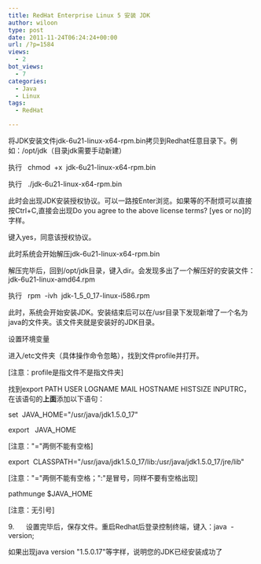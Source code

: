 ```yaml
---
title: RedHat Enterprise Linux 5 安装 JDK
author: wiloon
type: post
date: 2011-11-24T06:24:24+00:00
url: /?p=1584
views:
  - 2
bot_views:
  - 7
categories:
  - Java
  - Linux
tags:
  - RedHat

---
```

将JDK安装文件jdk-6u21-linux-x64-rpm.bin拷贝到Redhat任意目录下。例如：/opt/jdk（目录jdk需要手动新建）

执行   chmod  +x  jdk-6u21-linux-x64-rpm.bin

执行   ./jdk-6u21-linux-x64-rpm.bin

此时会出现JDK安装授权协议。可以一路按Enter浏览。如果等的不耐烦可以直接按Ctrl+C,直接会出现Do you agree to the above license terms? [yes or no]的字样。

键入yes，同意该授权协议。

此时系统会开始解压jdk-6u21-linux-x64-rpm.bin

解压完毕后，回到/opt/jdk目录，键入dir。会发现多出了一个解压好的安装文件：jdk-6u21-linux-amd64.rpm

执行   rpm  -ivh  jdk-1\_5\_0_17-linux-i586.rpm

此时，系统会开始安装JDK。安装结束后可以在/usr目录下发现新增了一个名为java的文件夹。该文件夹就是安装好的JDK目录。

设置环境变量

进入/etc文件夹（具体操作命令忽略），找到文件profile并打开。

[注意：profile是指文件不是指文件夹]

找到export PATH USER LOGNAME MAIL HOSTNAME HISTSIZE INPUTRC，在该语句的**上面**添加以下语句：

set  JAVA\_HOME="/usr/java/jdk1.5.0\_17"

export   JAVA_HOME

[注意："="两侧不能有空格]

export  CLASSPATH="/usr/java/jdk1.5.0\_17/lib:/usr/java/jdk1.5.0\_17/jre/lib"

[注意："="两侧不能有空格；":"是冒号，同样不要有空格出现]

pathmunge $JAVA_HOME

[注意：无引号]

9.      设置完毕后，保存文件。重启Redhat后登录控制终端，键入：java  -version;

如果出现java version "1.5.0.17"等字样，说明您的JDK已经安装成功了